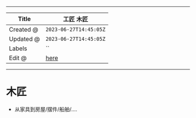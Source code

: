 -----

| Title     | 工匠 木匠                                           |
| --------- | ----------------------------------------------- |
| Created @ | `2023-06-27T14:45:05Z`                          |
| Updated @ | `2023-06-27T14:45:05Z`                          |
| Labels    | \`\`                                            |
| Edit @    | [here](https://github.com/junxnone/i/issues/17) |

-----

# 木匠

  - 从家具到房屋/摆件/船舶/....

